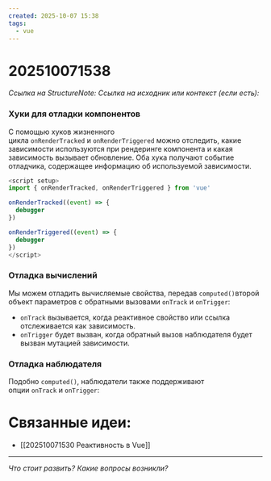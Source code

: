 ```yaml
---
created: 2025-10-07 15:38
tags:
  - vue
---
```

# 202510071538
*Ссылка на StructureNote:*
*Ссылка на исходник или контекст (если есть):* 

### Хуки для отладки компонентов
С помощью хуков жизненного цикла `onRenderTracked` и `onRenderTriggered` можно отследить, какие зависимости используются при рендеринге компонента и какая зависимость вызывает обновление. Оба хука получают событие отладчика, содержащее информацию об используемой зависимости.
```js
<script setup>
import { onRenderTracked, onRenderTriggered } from 'vue'

onRenderTracked((event) => {
  debugger
})

onRenderTriggered((event) => {
  debugger
})
</script>
```

### Отладка вычислений[​](https://ru.vuejs.org/guide/extras/reactivity-in-depth.html#computed-debugging)

Мы можем отладить вычисляемые свойства, передав `computed()`второй объект параметров с обратными вызовами `onTrack` и `onTrigger`:

- `onTrack` вызывается, когда реактивное свойство или ссылка отслеживается как зависимость.
- `onTrigger` будет вызван, когда обратный вызов наблюдателя будет вызван мутацией зависимости.
### Отладка наблюдателя[​](https://ru.vuejs.org/guide/extras/reactivity-in-depth.html#watcher-debugging)

Подобно `computed()`, наблюдатели также поддерживают опции `onTrack` и `onTrigger`:
# Связанные идеи:
* [[202510071530 Реактивность в Vue]]
---

*Что стоит развить? Какие вопросы возникли?*